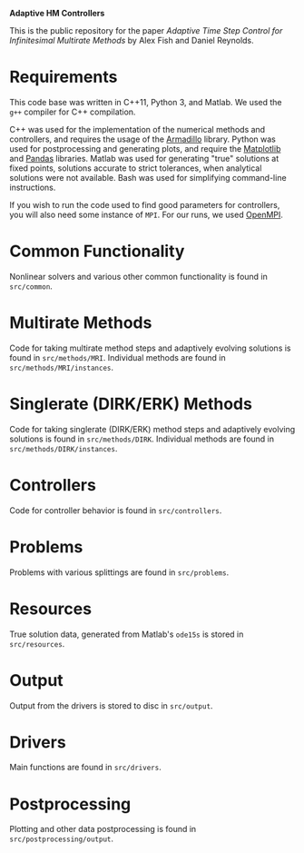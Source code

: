 **Adaptive HM Controllers**

This is the public repository for the paper _Adaptive Time Step Control for Infinitesimal Multirate Methods_ by Alex Fish and Daniel Reynolds.

# Requirements

This code base was written in C++11, Python 3, and Matlab.
We used the `g++` compiler for C++ compilation.

C++ was used for the implementation of the numerical methods and controllers, and requires the usage of the [Armadillo](http://arma.sourceforge.net/) library.
Python was used for postprocessing and generating plots, and require the [Matplotlib](https://matplotlib.org/) and [Pandas](https://pandas.pydata.org/) libraries.
Matlab was used for generating "true" solutions at fixed points, solutions accurate to strict tolerances, when analytical solutions were not available.
Bash was used for simplifying command-line instructions.

If you wish to run the code used to find good parameters for controllers, you will also need some instance of `MPI`. 
For our runs, we used [OpenMPI](https://www.open-mpi.org/).

# Common Functionality

Nonlinear solvers and various other common functionality is found in `src/common`.

# Multirate Methods

Code for taking multirate method steps and adaptively evolving solutions is found in `src/methods/MRI`. 
Individual methods are found in `src/methods/MRI/instances`.

# Singlerate (DIRK/ERK) Methods

Code for taking singlerate (DIRK/ERK) method steps and adaptively evolving solutions is found in `src/methods/DIRK`.
Individual methods are found in `src/methods/DIRK/instances`.

# Controllers

Code for controller behavior is found in `src/controllers`.

# Problems

Problems with various splittings are found in `src/problems`.

# Resources

True solution data, generated from Matlab's `ode15s` is stored in `src/resources`.

# Output

Output from the drivers is stored to disc in `src/output`.

# Drivers

Main functions are found in `src/drivers`.

# Postprocessing

Plotting and other data postprocessing is found in `src/postprocessing/output`.